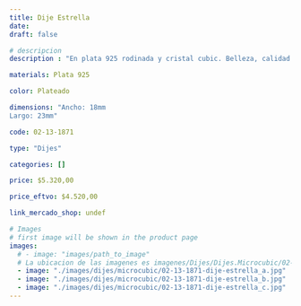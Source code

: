 ```yaml
---
title: Dije Estrella
date: 
draft: false

# descripcion
description : "En plata 925 rodinada y cristal cubic. Belleza, calidad y delicadeza."

materials: Plata 925

color: Plateado

dimensions: "Ancho: 18mm 
Largo: 23mm"

code: 02-13-1871

type: "Dijes"

categories: []

price: $5.320,00

price_eftvo: $4.520,00

link_mercado_shop: undef

# Images
# first image will be shown in the product page
images:
  # - image: "images/path_to_image"
  # La ubicacion de las imagenes es imagenes/Dijes/Dijes.Microcubic/02-13-1871-dije-estrella
  - image: "./images/dijes/microcubic/02-13-1871-dije-estrella_a.jpg"
  - image: "./images/dijes/microcubic/02-13-1871-dije-estrella_b.jpg"
  - image: "./images/dijes/microcubic/02-13-1871-dije-estrella_c.jpg"
---
```

